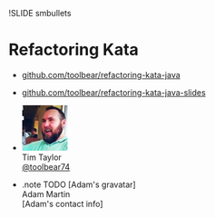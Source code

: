 !SLIDE smbullets

# Refactoring Kata

* [github.com/toolbear/refactoring-kata-java](https://github.com/toolbear/refactoring-kata-java)
* [github.com/toolbear/refactoring-kata-java-slides](https://github.com/toolbear/refactoring-kata-java-slides)


* ![toolbear](toolbear.jpg)  
  Tim Taylor  
  [@toolbear74](http://twitter.com/toolbear74)

* .note TODO 
  \[Adam's gravatar\]  
  Adam Martin  
  \[Adam's contact info\]
